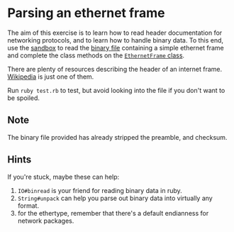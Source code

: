 # Parsing an ethernet frame

The aim of this exercise is to learn how to read header documentation for networking protocols, and to learn how to handle binary data. To this end, use the [sandbox](./sandbox.rb) to read the [binary file](./ethernet_frame.bin) containing a simple ethernet frame and complete the class methods on the [`EthernetFrame` class](./ethernet_frame.rb).

There are plenty of resources describing the header of an internet frame. [Wikipedia](https://en.wikipedia.org/wiki/Ethernet_frame) is just one of them.

Run `ruby test.rb` to test, but avoid looking into the file if you don't want to be spoiled.

## Note

The binary file provided has already stripped the preamble, and checksum.

## Hints

If you're stuck, maybe these can help:

1. `IO#binread` is your friend for reading binary data in ruby.
2. `String#unpack` can help you parse out binary data into virtually any format.
3. for the ethertype, remember that there's a default endianness for network packages.
